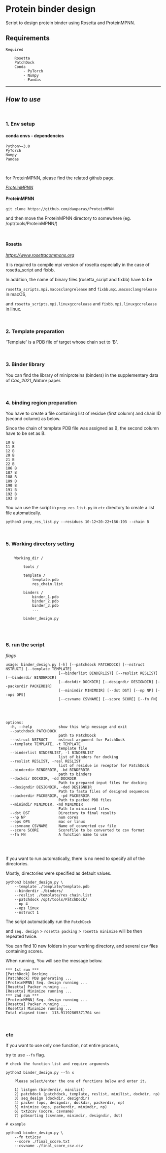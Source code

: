 # Protein binder design 

Script to design protein binder using Rosetta and ProteinMPNN.

## Requirements

```
Required

    Rosetta
    PatchDock
    Conda
        - PyTorch
        - Numpy
        - Pandas
```

- - -

## *How to use*

<br>


### 1. Env setup

#### conda envs - dependencies

```
Python>=3.0
PyTorch
Numpy
Pandas
```

<br>

for ProteinMPNN, please find the related github page.

*[ProteinMPNN](https://github.com/dauparas/ProteinMPNN)*
<br>


#### ProteinMPNN

```
git clone https://github.com/dauparas/ProteinMPNN
```

and then move the ProteinMPNN directory to somewhere (eg. /opt/tools/ProteinMPNN/)

<br>

#### Rosetta

*https://www.rosettacommons.org*

It is required to compile mpi version of rosetta especially in the case of rosetta_script and fixbb.

In addition, the name of binary files (rosetta_script and fixbb) have to be   

`rosetta_scripts.mpi.macosclangrelease` and `fixbb.mpi.macosclangrelease` in macOS,

and `rosetta_scripts.mpi.linuxgccrelease` and `fixbb.mpi.linuxgccrelease` in linux.

<br>

### 2. Template preparation

'Template' is a PDB file of target whose chain set to 'B'.

<br>

### 3. Binder library

You can find the library of miniproteins (binders) in the supplementary data of *Cao_2021_Nature* paper.

<br>

### 4. binding region preparation

You have to create a file containing list of residue (first column) and chain ID (second column) as below.

Since the chain of template PDB file was assigned as B, the second column have to be set as B.

```
10 B
11 B
12 B
20 B
21 B
22 B
186 B
187 B
188 B
189 B
190 B
191 B
192 B
193 B
```

You can use the script in `prep_res_list.py` in `etc` directory to create a list file automatically.

```
python3 prep_res_list.py --residues 10-12+20-22+186-193 --chain B
```

<br>

### 5. Working directory setting

```

    Working_dir / 

        tools /

        template / 
            template.pdb
            res_chain.list

        binders / 
            binder_1.pdb
            binder_2.pdb
            binder_3.pdb
            ...

        binder_design.py


```

<br>

### 6. run the script

*flags*

```
usage: binder_design.py [-h] [--patchdock PATCHDOCK] [--nstruct NSTRUCT] [--template TEMPLATE]
                        [--binderlist BINDERLIST] [--reslist RESLIST] [--binderdir BINDERDIR]
                        [--dockdir DOCKDIR] [--designdir DESIGNDIR] [--packerdir PACKERDIR]
                        [--minimdir MINIMDIR] [--dst DST] [--np NP] [--ops OPS]
                        [--csvname CSVNAME] [--score SCORE] [--fn FN]
```

<br>
<br>

```
options:
  -h, --help            show this help message and exit
  --patchdock PATCHDOCK
                        path to PatchDock
  --nstruct NSTRUCT     nstruct argument for PatchDock
  --template TEMPLATE, -t TEMPLATE
                        template file
  --binderlist BINDERLIST, -l BINDERLIST
                        list of binders for docking
  --reslist RESLIST, -resl RESLIST
                        list of residue in receptor for PatchDock
  --binderdir BINDERDIR, -bd BINDERDIR
                        path to binders
  --dockdir DOCKDIR, -dd DOCKDIR
                        Path to prepared input files for docking
  --designdir DESIGNDIR, -ded DESIGNDIR
                        Path to fasta files of designed sequences
  --packerdir PACKERDIR, -pd PACKERDIR
                        Path to packed PDB files
  --minimdir MINIMDIR, -md MINIMDIR
                        Path to minimized files
  --dst DST             Directory to final results
  --np NP               num cores
  --ops OPS             mac or linux
  --csvname CSVNAME     Name of converted csv file
  --score SCORE         Scorefile to be converted to csv format
  --fn FN               A function name to use
```

<br>
<br>

If you want to run automatically, there is no need to specify all of the directories.

Mostly, directories were specified as default values.

```
python3 binder_design.py \
    --template ./template/template.pdb
    --binderdir ./binders/
    --reslist ./template/res_chain.list
    --patchdock /opt/tools/PatchDock/
    --np 4
    --ops linux
    --nstruct 1
```

The script automatically run the `PatchDock`

and `seq. design` > `rosetta packing` > `rosetta minimize` will be then repeated twice.

You can find 10 new folders in your working directory, and several csv files containing scores.

When running, You will see the message below.

```
*** 1st run ***
[PatchDock] Docking ...
[PatchDock] PDB generating ...
[ProteinMPNN] Seq. design running ...
[Rosetta] Packer running ...
[Rosetta] Minimize running ...
*** 2nd run ***
[ProteinMPNN] Seq. design running ...
[Rosetta] Packer running ...
[Rosetta] Minimize running ...
Total elapsed time:  113.91192865371704 sec
```

<br>

### etc

If you want to use only one function, not entire process,

try to use `--fn` flag.

```
# check the function list and require arguments

python3 binder_design.py --fn x

    Please select/enter the one of functions below and enter it.

    1) listgen (binderdir, minilist)
    2) patchdock (patchdock, template, reslist, minilist, dockdir, np)
    3) seq_design (dockdir, designdir)
    4) packer (ops, designdir, dockdir, packerdir, np)
    5) minimize (ops, packerdir, minimdir, np)
    6) txt2csv (score, csvname)
    7) pdbsorting (csvname, minimdir, designdir, dst)

```


```
# example

python3 binder_design.py \
    --fn txt2csv 
    --score ./final_score.txt 
    --csvname ./final_score_csv.csv 
```